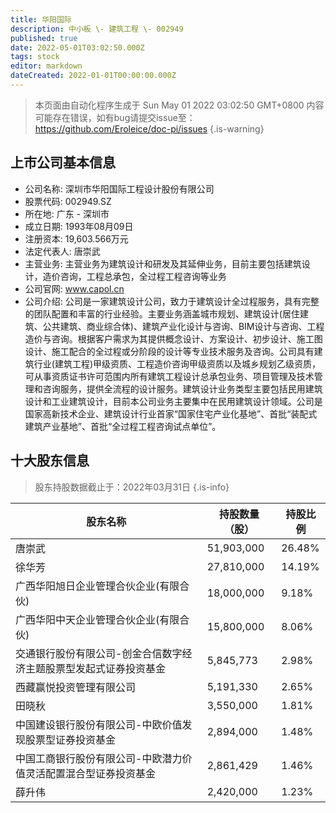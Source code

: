 ```yaml
---
title: 华阳国际
description: 中小板 \- 建筑工程 \- 002949
published: true
date: 2022-05-01T03:02:50.000Z
tags: stock
editor: markdown
dateCreated: 2022-01-01T00:00:00.000Z
---
```


> 本页面由自动化程序生成于 Sun May 01 2022 03:02:50 GMT+0800
> 内容可能存在错误，如有bug请提交issue至：https://github.com/Eroleice/doc-pi/issues
{.is-warning}

## 上市公司基本信息
- 公司名称: 深圳市华阳国际工程设计股份有限公司
- 股票代码: 002949.SZ
- 所在地: 广东 - 深圳市
- 成立日期: 1993年08月09日
- 注册资本: 19,603.566万元
- 法定代表人: 唐崇武
- 主营业务: 主营业务为建筑设计和研发及其延伸业务，目前主要包括建筑设计，造价咨询，工程总承包，全过程工程咨询等业务
- 公司官网: www.capol.cn
- 公司介绍: 公司是一家建筑设计公司，致力于建筑设计全过程服务，具有完整的团队配置和丰富的行业经验。主要业务涵盖城市规划、建筑设计(居住建筑、公共建筑、商业综合体)、建筑产业化设计与咨询、BIM设计与咨询、工程造价与咨询。根据客户需求为其提供概念设计、方案设计、初步设计、施工图设计、施工配合的全过程或分阶段的设计等专业技术服务及咨询。公司具有建筑行业(建筑工程)甲级资质、工程造价咨询甲级资质以及城乡规划乙级资质，可从事资质证书许可范围内所有建筑工程设计总承包业务、项目管理及技术管理和咨询服务，提供全流程的设计服务。建筑设计业务类型主要包括民用建筑设计和工业建筑设计，目前本公司业务主要集中在民用建筑设计领域。公司是国家高新技术企业、建筑设计行业首家“国家住宅产业化基地”、首批“装配式建筑产业基地”、首批“全过程工程咨询试点单位”。


## 十大股东信息
> 股东持股数据截止于：2022年03月31日
{.is-info}

| 股东名称 | 持股数量（股） | 持股比例 |
| --- | --- | --- |
| 唐崇武 | 51,903,000 | 26.48% |
| 徐华芳 | 27,810,000 | 14.19% |
| 广西华阳旭日企业管理合伙企业(有限合伙) | 18,000,000 | 9.18% |
| 广西华阳中天企业管理合伙企业(有限合伙) | 15,800,000 | 8.06% |
| 交通银行股份有限公司-创金合信数字经济主题股票型发起式证券投资基金 | 5,845,773 | 2.98% |
| 西藏赢悦投资管理有限公司 | 5,191,330 | 2.65% |
| 田晓秋 | 3,550,000 | 1.81% |
| 中国建设银行股份有限公司-中欧价值发现股票型证券投资基金 | 2,894,000 | 1.48% |
| 中国工商银行股份有限公司-中欧潜力价值灵活配置混合型证券投资基金 | 2,861,429 | 1.46% |
| 薛升伟 | 2,420,000 | 1.23% |




